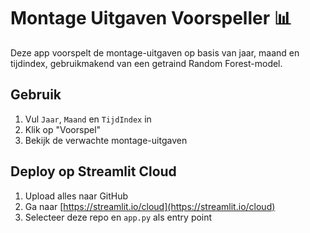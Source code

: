 # Montage Uitgaven Voorspeller 📊

Deze app voorspelt de montage-uitgaven op basis van jaar, maand en tijdindex, gebruikmakend van een getraind Random Forest-model.

## Gebruik

1. Vul `Jaar`, `Maand` en `TijdIndex` in
2. Klik op "Voorspel"
3. Bekijk de verwachte montage-uitgaven

## Deploy op Streamlit Cloud

1. Upload alles naar GitHub
2. Ga naar [https://streamlit.io/cloud](https://streamlit.io/cloud)
3. Selecteer deze repo en `app.py` als entry point